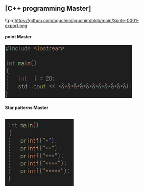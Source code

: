 ## [C++ programming Master]  
![pn]https://github.com/aguchim/aguchim/blob/main/Sprite-0001-export.png
#### point Master  
![천재](https://github.com/aguchim/aguchim/blob/main/unknown.png)  
#### Star patterns Master  
![천재](https://github.com/aguchim/aguchim/blob/main/asd.png)  
---
